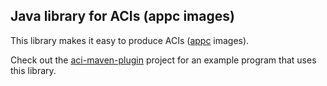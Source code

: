 ## Java library for ACIs (appc images)

This library makes it easy to produce ACIs ([appc] images).

Check out the [aci-maven-plugin] project for an example program that uses this library.

[appc]: https://github.com/appc/spec
[aci-maven-plugin]: https://github.com/justinsb/aci-maven-plugin